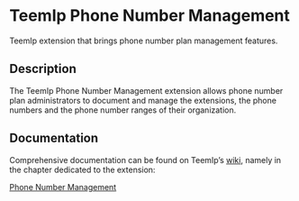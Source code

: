 # TeemIp Phone Number Management
TeemIp extension that brings phone number plan management features.

## Description

The TeemIp Phone Number Management extension allows phone number plan administrators to document and manage the extensions, the phone numbers and the phone number ranges of their organization.

## Documentation

Comprehensive documentation can be found on TeemIp’s [wiki][1], namely in the chapter dedicated to the extension:

[Phone Number Management][2]

[1]: https://wiki.teemip.net
[2]: https://wiki.teemip.net/doku.php?id=extensions:teemip-phone-number-mgmt
